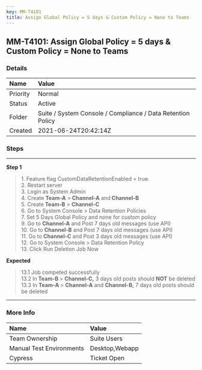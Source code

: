 ```yaml
---
key: MM-T4101
title: Assign Global Policy = 5 days & Custom Policy = None to Teams
---
```


## MM-T4101: Assign Global Policy = 5 days & Custom Policy = None to Teams

### Details

| Name     | Value                                                       |
| :------- | :---------------------------------------------------------- |
| Priority | Normal                                                      |
| Status   | Active                                                      |
| Folder   | Suite / System Console / Compliance / Data Retention Policy |
| Created  | 2021-06-24T20:42:14Z                                        |

### Steps

<hr/>

**Step 1**

> <article><span>1. Feature flag CustomDataRetentionEnabled = true.<br />2. Restart server<br />3. Login as System Admin<br />4. Create <strong>Team-A</strong> &gt;<strong> Channel-A</strong> and<strong> Channel-B</strong><br />5. Create<strong> Team-B</strong> &gt; <strong>Channel-C</strong> <br />6. Go to System Console &gt; Data Retention Policies<br />7. Set 5 Days Global Policy and none for custom policy<br />9. Go to <strong>Channel-A</strong> and Post 7 days old messages (use API)<br />10. Go to <strong>Channel-B</strong> and Post 7 days old messages (use API)<br />11. Go to <strong>Channel-C</strong> and Post 3 days old messages (use API)<br />12. Go to System Console &gt; Data Retention Policy<br />13. Click Run Deletion Job Now</span></article>

**Expected**

> <article>​<span>13.1 Job competed successfully <br />13.2<strong> </strong>In<strong> Team-B </strong>&gt; <strong>Channel-C,</strong> 3 days old posts should <strong>NOT</strong> be deleted<br />13.3 In <strong>Team-A </strong>&gt; <strong>Channel-A</strong> and <strong>Channel-B,</strong> 7 days old posts should be deleted</span>​​​​​​​​</article>

<hr/>

### More Info

| Name                     | Value          |
| :----------------------- | :------------- |
| Team Ownership           | Suite Users    |
| Manual Test Environments | Desktop,Webapp |
| Cypress                  | Ticket Open    |
